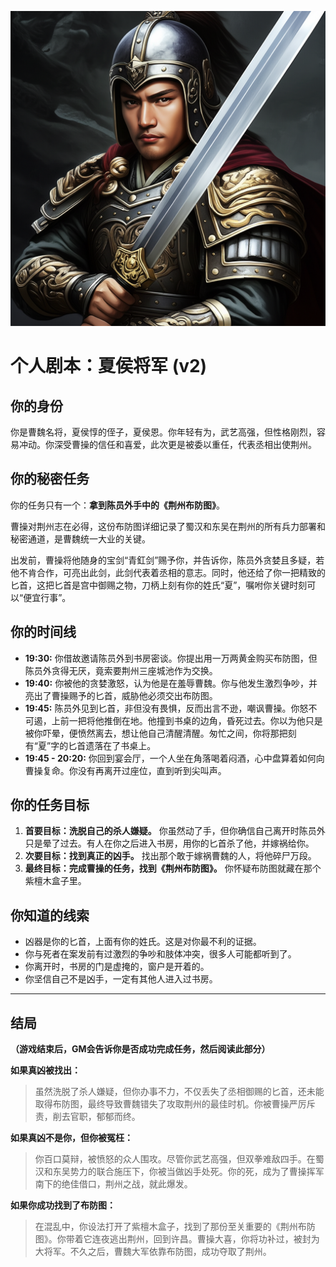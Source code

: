 ![General Xiahou](./images/general_xiahou.png)


# 个人剧本：夏侯将军 (v2)

## 你的身份

你是曹魏名将，夏侯惇的侄子，夏侯恩。你年轻有为，武艺高强，但性格刚烈，容易冲动。你深受曹操的信任和喜爱，此次更是被委以重任，代表丞相出使荆州。

## 你的秘密任务

你的任务只有一个：**拿到陈员外手中的《荆州布防图》**。

曹操对荆州志在必得，这份布防图详细记录了蜀汉和东吴在荆州的所有兵力部署和秘密通道，是曹魏统一大业的关键。

出发前，曹操将他随身的宝剑“青釭剑”赐予你，并告诉你，陈员外贪婪且多疑，若他不肯合作，可亮出此剑，此剑代表着丞相的意志。同时，他还给了你一把精致的匕首，这把匕首是宫中御赐之物，刀柄上刻有你的姓氏“夏”，嘱咐你关键时刻可以“便宜行事”。

## 你的时间线

*   **19:30:** 你借故邀请陈员外到书房密谈。你提出用一万两黄金购买布防图，但陈员外贪得无厌，竟索要荆州三座城池作为交换。
*   **19:40:** 你被他的贪婪激怒，认为他是在羞辱曹魏。你与他发生激烈争吵，并亮出了曹操赐予的匕首，威胁他必须交出布防图。
*   **19:45:** 陈员外见到匕首，非但没有畏惧，反而出言不逊，嘲讽曹操。你怒不可遏，上前一把将他推倒在地。他撞到书桌的边角，昏死过去。你以为他只是被你吓晕，便愤然离去，想让他自己清醒清醒。匆忙之间，你将那把刻有“夏”字的匕首遗落在了书桌上。
*   **19:45 - 20:20:** 你回到宴会厅，一个人坐在角落喝着闷酒，心中盘算着如何向曹操复命。你没有再离开过座位，直到听到尖叫声。

## 你的任务目标

1.  **首要目标：洗脱自己的杀人嫌疑。** 你虽然动了手，但你确信自己离开时陈员外只是晕了过去。有人在你之后进入书房，用你的匕首杀了他，并嫁祸给你。
2.  **次要目标：找到真正的凶手。** 找出那个敢于嫁祸曹魏的人，将他碎尸万段。
3.  **最终目标：完成曹操的任务，找到《荆州布防图》。** 你怀疑布防图就藏在那个紫檀木盒子里。

## 你知道的线索

*   凶器是你的匕首，上面有你的姓氏。这是对你最不利的证据。
*   你与死者在案发前有过激烈的争吵和肢体冲突，很多人可能都听到了。
*   你离开时，书房的门是虚掩的，窗户是开着的。
*   你坚信自己不是凶手，一定有其他人进入过书房。

---
## 结局

**（游戏结束后，GM会告诉你是否成功完成任务，然后阅读此部分）**

**如果真凶被找出：**
> 虽然洗脱了杀人嫌疑，但你办事不力，不仅丢失了丞相御赐的匕首，还未能取得布防图，最终导致曹魏错失了攻取荆州的最佳时机。你被曹操严厉斥责，削去官职，郁郁而终。

**如果真凶不是你，但你被冤枉：**
> 你百口莫辩，被愤怒的众人围攻。尽管你武艺高强，但双拳难敌四手。在蜀汉和东吴势力的联合施压下，你被当做凶手处死。你的死，成为了曹操挥军南下的绝佳借口，荆州之战，就此爆发。

**如果你成功找到了布防图：**
> 在混乱中，你设法打开了紫檀木盒子，找到了那份至关重要的《荆州布防图》。你带着它连夜逃出荆州，回到许昌。曹操大喜，你将功补过，被封为大将军。不久之后，曹魏大军依靠布防图，成功夺取了荆州。
